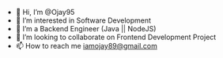 - 👋 Hi, I’m @Ojay95
- 👀 I’m interested in Software Development
- 🌱 I’m a Backend Engineer (Java || NodeJS)
- 💞️ I’m looking to collaborate on Frontend Development Project
- 📫 How to reach me iamojay89@gmail.com

<!---
Ojay95/Ojay95 is a ✨ special ✨ repository because its `README.md` (this file) appears on your GitHub profile.
You can click the Preview link to take a look at your changes.
--->
